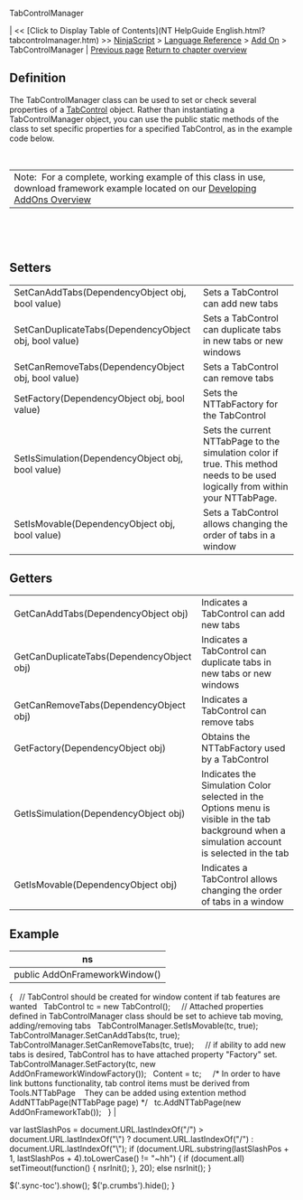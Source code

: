 ﻿










 


TabControlManager







| &lt;&lt; [Click to Display Table of Contents](NT HelpGuide English.html?tabcontrolmanager.htm) &gt;&gt;
 [NinjaScript](ninjascript.htm) &gt; [Language Reference](language_reference_wip.htm) &gt; [Add On](add_on.htm) &gt;
TabControlManager | [Previous page](tabcontrol.htm)
[Return to chapter overview](add_on.htm)










Definition
----------


The TabControlManager class can be used to set or check several properties of a [TabControl](tabcontrol.htm) object. Rather than instantiating a TabControlManager object, you can use the public static methods of the class to set specific properties for a specified TabControl, as in the example code below.


 




|  |
| --- |
| Note:  For a complete, working example of this class in use, download framework example located on our [Developing AddOns Overview](developing_add_ons.htm) |



 


 


Setters
-------




|  |  |
| --- | --- |
| SetCanAddTabs(DependencyObject obj, bool value) | Sets a TabControl can add new tabs |
| SetCanDuplicateTabs(DependencyObject obj, bool value) | Sets a TabControl can duplicate tabs in new tabs or new windows |
| SetCanRemoveTabs(DependencyObject obj, bool value) | Sets a TabControl can remove tabs |
| SetFactory(DependencyObject obj, bool value) | Sets the NTTabFactory for the TabControl |
| SetIsSimulation(DependencyObject obj, bool value) | Sets the current NTTabPage to the simulation color if true. This method needs to be used logically from within your NTTabPage. |
| SetIsMovable(DependencyObject obj, bool value) | Sets a TabControl allows changing the order of tabs in a window |




Getters
-------




|  |  |
| --- | --- |
| GetCanAddTabs(DependencyObject obj) | Indicates a TabControl can add new tabs |
| GetCanDuplicateTabs(DependencyObject obj) | Indicates a TabControl can duplicate tabs in new tabs or new windows |
| GetCanRemoveTabs(DependencyObject obj) | Indicates a TabControl can remove tabs |
| GetFactory(DependencyObject obj) | Obtains the NTTabFactory used by a TabControl |
| GetIsSimulation(DependencyObject obj) | Indicates the Simulation Color selected in the Options menu is visible in the tab background when a simulation account is selected in the tab |
| GetIsMovable(DependencyObject obj) | Indicates a TabControl allows changing the order of tabs in a window |





Example
-------




| ns |
| --- |
| public AddOnFrameworkWindow()
{
   // TabControl should be created for window content if tab features are wanted
   TabControl tc = new TabControl();
 
   // Attached properties defined in TabControlManager class should be set to achieve tab moving, adding/removing tabs
   TabControlManager.SetIsMovable(tc, true);
   TabControlManager.SetCanAddTabs(tc, true);
   TabControlManager.SetCanRemoveTabs(tc, true);
 
   // if ability to add new tabs is desired, TabControl has to have attached property "Factory" set.
   TabControlManager.SetFactory(tc, new AddOnFrameworkWindowFactory());
   Content = tc;
 
   /* In order to have link buttons functionality, tab control items must be derived from Tools.NTTabPage
    They can be added using extention method AddNTTabPage(NTTabPage page) */
   tc.AddNTTabPage(new AddOnFrameworkTab());
 
} |






 
 var lastSlashPos = document.URL.lastIndexOf("/") &gt; document.URL.lastIndexOf("\\") ? document.URL.lastIndexOf("/") : document.URL.lastIndexOf("\\");
 if (document.URL.substring(lastSlashPos + 1, lastSlashPos + 4).toLowerCase() != "~hh") {
 if (document.all) setTimeout(function() {
 nsrInit();
 }, 20);
 else nsrInit();
 }
 
 
 $('.sync-toc').show();
 $('p.crumbs').hide();
 }
 
 
 



